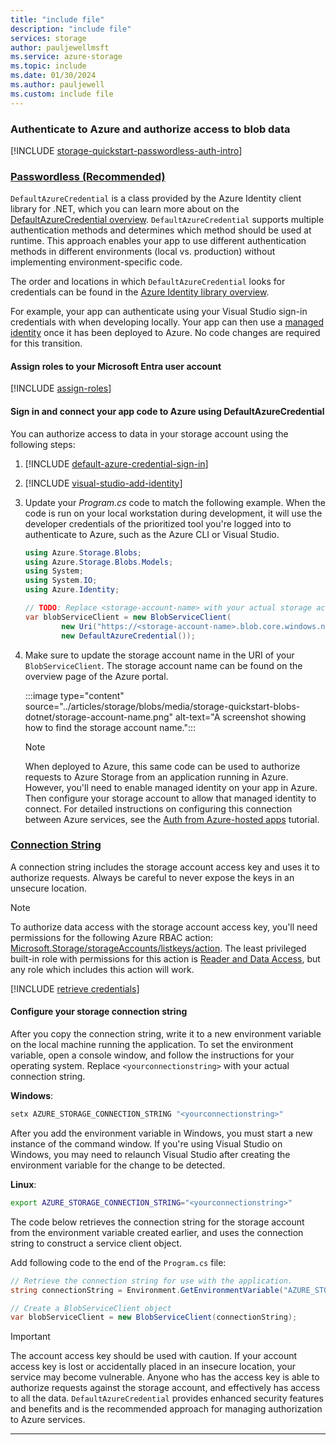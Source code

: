 ```yaml
---
title: "include file"
description: "include file"
services: storage
author: pauljewellmsft
ms.service: azure-storage
ms.topic: include
ms.date: 01/30/2024
ms.author: pauljewell
ms.custom: include file
---
```


### Authenticate to Azure and authorize access to blob data

[!INCLUDE [storage-quickstart-passwordless-auth-intro](storage-quickstart-passwordless-auth-intro.md)]

### [Passwordless (Recommended)](#tab/managed-identity)

`DefaultAzureCredential` is a class provided by the Azure Identity client library for .NET, which you can learn more about on the [DefaultAzureCredential overview](/dotnet/azure/sdk/authentication#defaultazurecredential). `DefaultAzureCredential` supports multiple authentication methods and determines which method should be used at runtime. This approach enables your app to use different authentication methods in different environments (local vs. production) without implementing environment-specific code.

The order and locations in which `DefaultAzureCredential` looks for credentials can be found in the [Azure Identity library overview](/dotnet/api/overview/azure/Identity-readme#defaultazurecredential).

For example, your app can authenticate using your Visual Studio sign-in credentials with when developing locally. Your app can then use a [managed identity](../articles/active-directory/managed-identities-azure-resources/overview.md) once it has been deployed to Azure. No code changes are required for this transition.

<a name='assign-roles-to-your-azure-ad-user-account'></a>

#### Assign roles to your Microsoft Entra user account

[!INCLUDE [assign-roles](assign-roles.md)]

#### Sign in and connect your app code to Azure using DefaultAzureCredential

You can authorize access to data in your storage account using the following steps:

1. [!INCLUDE [default-azure-credential-sign-in](~/reusable-content/ce-skilling/azure/includes/passwordless/default-azure-credential-sign-in.md)]

2. [!INCLUDE [visual-studio-add-identity](passwordless/visual-studio-add-identity.md)]

3. Update your *Program.cs* code to match the following example. When the code is run on your local workstation during development, it will use the developer credentials of the prioritized tool you're logged into to authenticate to Azure, such as the Azure CLI or Visual Studio.

    ```csharp
    using Azure.Storage.Blobs;
    using Azure.Storage.Blobs.Models;
    using System;
    using System.IO;
    using Azure.Identity;
    
    // TODO: Replace <storage-account-name> with your actual storage account name
    var blobServiceClient = new BlobServiceClient(
            new Uri("https://<storage-account-name>.blob.core.windows.net"),
            new DefaultAzureCredential());
    ```

4. Make sure to update the storage account name in the URI of your `BlobServiceClient`. The storage account name can be found on the overview page of the Azure portal.

    :::image type="content" source="../articles/storage/blobs/media/storage-quickstart-blobs-dotnet/storage-account-name.png" alt-text="A screenshot showing how to find the storage account name.":::

    > [!NOTE]
    > When deployed to Azure, this same code can be used to authorize requests to Azure Storage from an application running in Azure. However, you'll need to enable managed identity on your app in Azure. Then configure your storage account to allow that managed identity to connect. For detailed instructions on configuring this connection between Azure services, see the [Auth from Azure-hosted apps](/dotnet/azure/sdk/authentication-azure-hosted-apps) tutorial.

### [Connection String](#tab/connection-string)

A connection string includes the storage account access key and uses it to authorize requests. Always be careful to never expose the keys in an unsecure location.

> [!NOTE]
> To authorize data access with the storage account access key, you'll need permissions for the following Azure RBAC action: [Microsoft.Storage/storageAccounts/listkeys/action](../articles/role-based-access-control/resource-provider-operations.md#microsoftstorage). The least privileged built-in role with permissions for this action is [Reader and Data Access](../articles/role-based-access-control/built-in-roles.md#reader-and-data-access), but any role which includes this action will work.

[!INCLUDE [retrieve credentials](retrieve-credentials.md)]

#### Configure your storage connection string

After you copy the connection string, write it to a new environment variable on the local machine running the application. To set the environment variable, open a console window, and follow the instructions for your operating system. Replace `<yourconnectionstring>` with your actual connection string.

**Windows**:

```cmd
setx AZURE_STORAGE_CONNECTION_STRING "<yourconnectionstring>"
```

After you add the environment variable in Windows, you must start a new instance of the command window. If you're using Visual Studio on Windows, you may need to relaunch Visual Studio after creating the environment variable for the change to be detected.

**Linux**:

```bash
export AZURE_STORAGE_CONNECTION_STRING="<yourconnectionstring>"
```

The code below retrieves the connection string for the storage account from the environment variable created earlier, and uses the connection string to construct a service client object.

Add following code to the end of the `Program.cs` file:

```csharp
// Retrieve the connection string for use with the application. 
string connectionString = Environment.GetEnvironmentVariable("AZURE_STORAGE_CONNECTION_STRING");

// Create a BlobServiceClient object 
var blobServiceClient = new BlobServiceClient(connectionString);
```

> [!IMPORTANT]
> The account access key should be used with caution. If your account access key is lost or accidentally placed in an insecure location, your service may become vulnerable. Anyone who has the access key is able to authorize requests against the storage account, and effectively has access to all the data. `DefaultAzureCredential` provides enhanced security features and benefits and is the recommended approach for managing authorization to Azure services.

---
